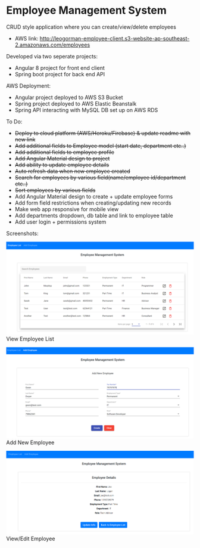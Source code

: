 # Employee Management System

CRUD style application where you can create/view/delete employees
- AWS link: http://leogorman-employee-client.s3-website-ap-southeast-2.amazonaws.com/employees

Developed via two seperate projects:
- Angular 8 project for front end client
- Spring boot project for back end API

AWS Deployment:
- Angular project deployed to AWS S3 Bucket
- Spring project deployed to AWS Elastic Beanstalk
- Spring API interacting with MySQL DB set up on AWS RDS 

To Do:
- ~~Deploy to cloud platform (AWS/Heroku/Firebase) & update readme with new link~~ 
- ~~Add additional fields to Employee model (start date, department etc..)~~
- ~~Add additional fields to employee profile~~
- ~~Add Angular Material design to project~~ 
- ~~Add ability to update employee details~~
- ~~Auto refresh data when new employee created~~
- ~~Search for employees by various field(name/employee id/department etc..)~~
- ~~Sort employees by various fields~~
- Add Angular Material design to create + update employee forms
- Add form field restrictions when creating/updating new records
- Make web app responsive for mobile view
- Add departments dropdown, db table and link to employee table
- Add user login + permissions system 


Screenshots:

![](screenshots/sc_1.PNG)
View Employee List

![](screenshots/sc_2.PNG)
Add New Employee

![](screenshots/sc_3.PNG)
View/Edit Employee

